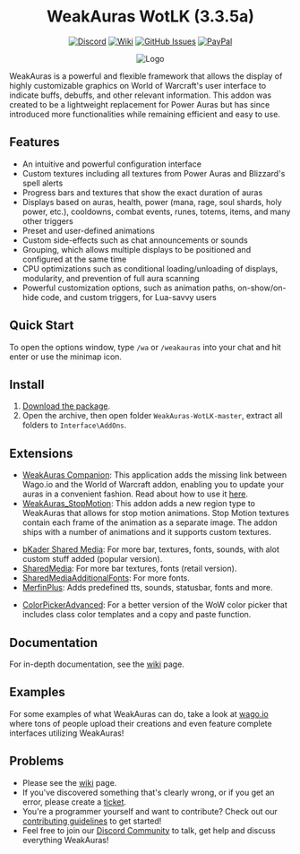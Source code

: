 <div align="center">

# WeakAuras WotLK (3.3.5a)

[![Discord](https://img.shields.io/discord/259362419372064778?style=flat&logo=discord&label=Discord)](https://discord.gg/UXSc7nt) [![Wiki](https://img.shields.io/badge/wiki-grey?style=flat&logo=github)](https://github.com/NoM0Re/WeakAuras-WotLK/wiki) [![GitHub Issues](https://img.shields.io/github/issues/NoM0Re/WeakAuras-WotLK)](https://github.com/NoM0Re/WeakAuras-WotLK/issues) [![PayPal](https://img.shields.io/badge/Buy_me_a_coffee-100000?style=flat&logo=PayPal&logoColor=white&labelColor=3b7bbf&color=grey)](https://streamelements.com/nom0ree/tip)

![Logo](https://i.imgur.com/wwbxeCG.jpeg)
</div>

WeakAuras is a powerful and flexible framework that allows the display of highly customizable graphics on World of Warcraft's user interface to indicate buffs, debuffs, and other relevant information. This addon was created to be a lightweight replacement for Power Auras but has since introduced more functionalities while remaining efficient and easy to use.

## Features

* An intuitive and powerful configuration interface
* Custom textures including all textures from Power Auras and Blizzard's spell alerts
* Progress bars and textures that show the exact duration of auras
* Displays based on auras, health, power (mana, rage, soul shards, holy power, etc.), cooldowns, combat events, runes, totems, items, and many other triggers
* Preset and user-defined animations
* Custom side-effects such as chat announcements or sounds
* Grouping, which allows multiple displays to be positioned and configured at the same time
* CPU optimizations such as conditional loading/unloading of displays, modularity, and prevention of full aura scanning
* Powerful customization options, such as animation paths, on-show/on-hide code, and custom triggers, for Lua-savvy users

## Quick Start

To open the options window, type `/wa` or `/weakauras` into your chat and hit enter or use the minimap icon.

## Install

1. [Download the package](https://github.com/NoM0Re/WeakAuras-WotLK/archive/refs/heads/master.zip).
2. Open the archive, then open folder `WeakAuras-WotLK-master`, extract all folders to `Interface\AddOns`.

## Extensions

* [WeakAuras Companion](https://weakauras.wtf): This application adds the missing link between Wago.io and the World of Warcraft addon, enabling you to update your auras in a convenient fashion. Read about how to use it [here](https://github.com/NoM0Re/WeakAuras-WotLK/wiki/WeakAuras-Companion).
* [WeakAuras_StopMotion](https://www.curseforge.com/wow/addons/weakauras-stop-motion): This addon adds a new region type to WeakAuras that allows for stop motion animations. Stop Motion textures contain each frame of the animation as a separate image. The addon ships with a number of animations and it supports custom textures.
- [bKader Shared Media](https://github.com/bkader/SharedMedia): For more bar, textures, fonts, sounds, with alot custom stuff added (popular version).
- [SharedMedia](https://github.com/NoM0Re/SharedMedia): For more bar textures, fonts (retail version).
- [SharedMediaAdditionalFonts](https://github.com/NoM0Re/SharedMediaAdditionalFonts): For more fonts.
- [MerfinPlus](https://drive.google.com/file/d/1xDCpDpStRbXdSBKYOeZHpYBt_dRDqb3g/view?usp=sharing): Adds predefined tts, sounds, statusbar, fonts and more.
* [ColorPickerAdvanced](https://drive.google.com/file/d/1ymNYizWp2TxIS1a6hLg7bT9YoJ3E-8Na/view?usp=sharing): For a better version of the WoW color picker that includes class color templates and a copy and paste function.

## Documentation

For in-depth documentation, see the [wiki](https://github.com/NoM0Re/WeakAuras-WotLK/wiki) page.

## Examples

For some examples of what WeakAuras can do, take a look at [wago.io](https://wago.io/search/imports/wow/all?q=3.3.5) where tons of people upload their creations and even feature complete interfaces utilizing WeakAuras!

## Problems

* Please see the [wiki](https://github.com/NoM0Re/WeakAuras-WotLK/wiki) page.
* If you've discovered something that's clearly wrong, or if you get an error, please create a [ticket](https://github.com/NoM0Re/WeakAuras-WotLK/issues).
* You're a programmer yourself and want to contribute? Check out our [contributing guidelines](CONTRIBUTING.md) to get started!
* Feel free to join our [Discord Community](https://discord.gg/UXSc7nt) to talk, get help and discuss everything WeakAuras!


